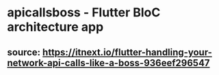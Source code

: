 # apicallsboss - Flutter BloC architecture app
## source: https://itnext.io/flutter-handling-your-network-api-calls-like-a-boss-936eef296547
